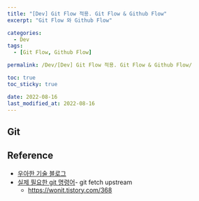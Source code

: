 ```yaml
---
title: "[Dev] Git Flow 적용. Git Flow & Github Flow"
excerpt: "Git Flow 와 Github Flow"

categories:
  - Dev
tags:
  - [Git Flow, Github Flow]

permalink: /Dev/[Dev] Git Flow 적용. Git Flow & Github Flow/

toc: true
toc_sticky: true

date: 2022-08-16
last_modified_at: 2022-08-16
---
```


## Git 

## Reference
- [우아한 기술 블로그](https://techblog.woowahan.com/2553/)
- [실제 필요한 git 명령어](https://my-codinglog.tistory.com/7)- git fetch upstream
    - https://wonit.tistory.com/368